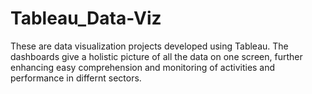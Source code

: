 # Tableau_Data-Viz
These are data visualization projects developed using Tableau.
The dashboards give a holistic picture of all the data on one screen, further enhancing easy comprehension and monitoring of activities and performance in differnt sectors.
